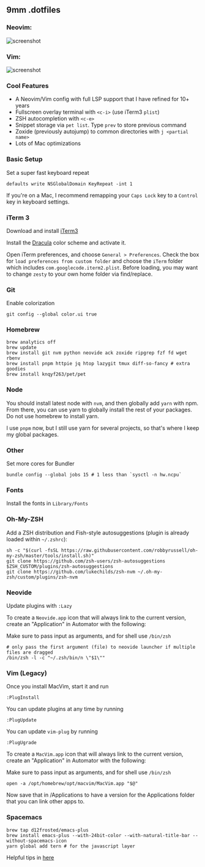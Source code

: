 ## 9mm .dotfiles

### Neovim:

![screenshot](https://raw.github.com/9mm/dotfiles/master/screenshot2.png)

### Vim:

![screenshot](https://raw.github.com/9mm/dotfiles/master/screenshot.png)

### Cool Features

* A Neovim/Vim config with full LSP support that I have refined for 10+ years
* Fullscreen overlay terminal with `<c-i>` (use iTerm3 `plist`)
* ZSH autocompletion with `<c-e>`
* Snippet storage via `pet list`. Type `prev` to store previous command
* Zoxide (previously autojump) to common directories with `j <partial name>`
* Lots of Mac optimizations


### Basic Setup

Set a super fast keyboard repeat

    defaults write NSGlobalDomain KeyRepeat -int 1

If you're on a Mac, I recommend remapping your `Caps Lock` key to a `Control` key in keyboard settings.


### iTerm 3

Download and install [iTerm3](https://www.iterm2.com/downloads.html)

Install the [Dracula](https://draculatheme.com/iterm/) color scheme and activate it.

Open iTerm preferences, and choose `General > Preferences`. Check the box for
`load preferences from custom folder` and choose the `iTerm` folder which
includes `com.googlecode.iterm2.plist`. Before loading, you may want to change
`zesty` to your own home folder via find/replace.


### Git

Enable colorization

    git config --global color.ui true


### Homebrew

    brew analytics off
    brew update
    brew install git nvm python neovide ack zoxide ripgrep fzf fd wget rbenv
    brew install pnpm httpie jq htop lazygit tmux diff-so-fancy # extra goodies
    brew install knqyf263/pet/pet

### Node

You should install latest node with `nvm`, and then globally add `yarn` with npm. From there, you can
use yarn to globally install the rest of your packages. Do not use homebrew to install yarn.

I use `pnpm` now, but I still use yarn for several projects, so that's where I keep my global packages.

### Other

Set more cores for Bundler

    bundle config --global jobs 15 # 1 less than `sysctl -n hw.ncpu`


### Fonts

Install the fonts in `Library/Fonts`


### Oh-My-ZSH

Add a ZSH distribution and Fish-style autosuggestions (plugin is already loaded
within `~/.zshrc`):

    sh -c "$(curl -fsSL https://raw.githubusercontent.com/robbyrussell/oh-my-zsh/master/tools/install.sh)"
    git clone https://github.com/zsh-users/zsh-autosuggestions $ZSH_CUSTOM/plugins/zsh-autosuggestions
    git clone https://github.com/lukechilds/zsh-nvm ~/.oh-my-zsh/custom/plugins/zsh-nvm


### Neovide

Update plugins with `:Lazy`

To create a `Neovide.app` icon that will always link to the current version, create an "Application" in Automator with the following:

Make sure to pass input as arguments, and for shell use `/bin/zsh`

    # only pass the first argument (file) to neovide launcher if multiple files are dragged
    /bin/zsh -l -c "~/.zsh/bin/n \"$1\""


### Vim (Legacy)

Once you install MacVim, start it and run

    :PlugInstall

You can update plugins at any time by running

    :PlugUpdate

You can update `vim-plug` by running

    :PlugUgrade

To create a `MacVim.app` icon that will always link to the current version, create an "Application" in Automator with the following:

Make sure to pass input as arguments, and for shell use `/bin/zsh`

    open -a /opt/homebrew/opt/macvim/MacVim.app "$@"

Now save that in /Applications to have a version for the Applications folder that you can link other apps to.


### Spacemacs

    brew tap d12frosted/emacs-plus
    brew install emacs-plus --with-24bit-color --with-natural-title-bar --without-spacemacs-icon
    yarn global add tern # for the javascript layer

Helpful tips in [here](https://elixirforum.com/t/spacemacs-general-discussion-blog-posts-wiki/109?source_topic_id=3191)
